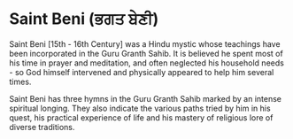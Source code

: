 # Saint Beni (ਭਗਤ ਬੇਣੀ)

 Saint Beni [15th - 16th Century] was a Hindu mystic whose teachings have been incorporated in the Guru Granth Sahib. It is believed he spent most of his time in prayer and meditation, and often neglected his household needs - so God himself intervened and physically appeared to help him several times.
 
 Saint Beni has three hymns in the Guru Granth Sahib marked by an intense spiritual longing. They also indicate the various paths tried by him in his quest, his practical experience of life and his mastery of religious lore of diverse traditions.